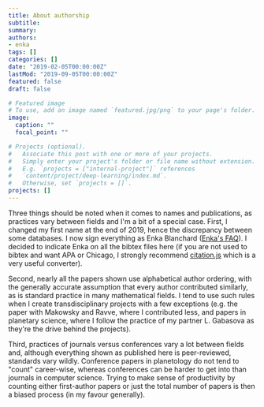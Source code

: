 ```yaml
---
title: About authorship
subtitle: 
summary: 
authors:
- enka
tags: []
categories: []
date: "2019-02-05T00:00:00Z"
lastMod: "2019-09-05T00:00:00Z"
featured: false
draft: false

# Featured image
# To use, add an image named `featured.jpg/png` to your page's folder. 
image:
  caption: ""
  focal_point: ""

# Projects (optional).
#   Associate this post with one or more of your projects.
#   Simply enter your project's folder or file name without extension.
#   E.g. `projects = ["internal-project"]` references 
#   `content/project/deep-learning/index.md`.
#   Otherwise, set `projects = []`.
projects: []
---
```


Three things should be noted when it comes to names and publications, as practices vary between fields and I'm a bit of a special case. First, I changed my first name at the end of 2019, hence the discrepancy between some databases. I now sign everything as Enka Blanchard ([Enka's FAQ](/files/FAQ-Enka.pdf)). I decided to indicate Enka on all the bibtex files here (if you are not used to bibtex and want APA or Chicago, I strongly recommend [citation.js](https://citation.js.org/demo/) which is a very useful converter).

Second, nearly all the papers shown use alphabetical author ordering, with the generally accurate assumption that every author contributed similarly, as is standard practice in many mathematical fields. I tend to use such rules when I create transdisciplinary projects with a few exceptions (e.g. the paper with Makowsky and Ravve, where I contributed less, and papers in planetary science, where I follow the practice of my partner L. Gabasova as they're the drive behind the projects).

Third, practices of journals versus conferences vary a lot between fields and, although everything shown as published here is peer-reviewed, standards vary wildly. Conference papers in planetology do not tend to "count" career-wise, whereas conferences can be harder to get into than journals in computer science. Trying to make sense of productivity by counting either first-author papers or just the total number of papers is then a biased process (in my favour generally).

